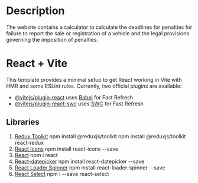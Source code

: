 # Description

The website contains a calculator to calculate the deadlines for penalties for failure to report the sale or registration of a vehicle and the legal provisions governing the imposition of penalties.

# React + Vite

This template provides a minimal setup to get React working in Vite with HMR and some ESLint rules.
Currently, two official plugins are available:

- [@vitejs/plugin-react](https://github.com/vitejs/vite-plugin-react/blob/main/packages/plugin-react/README.md) uses [Babel](https://babeljs.io/) for Fast Refresh
- [@vitejs/plugin-react-swc](https://github.com/vitejs/vite-plugin-react-swc) uses [SWC](https://swc.rs/) for Fast Refresh

## Libraries

1. [Redux Toolkit](https://redux-toolkit.js.org/introduction/getting-started)
   npm install @reduxjs/toolkit
   npm install @reduxjs/toolkit react-redux
2. [React Icons](https://react-icons.github.io/react-icons/)
   npm install react-icons --save
3. [React](https://www.npmjs.com/package/react)
   npm i react
4. [React-datepicker](https://github.com/Hacker0x01/react-datepicker)
   npm install react-datepicker --save
5. [React Loader Spinner](https://github.com/mhnpd/react-loader-spinner)
   npm install react-loader-spinner --save
6. [React Select](https://react-select.com/home#creatable)
   npm i --save react-select
